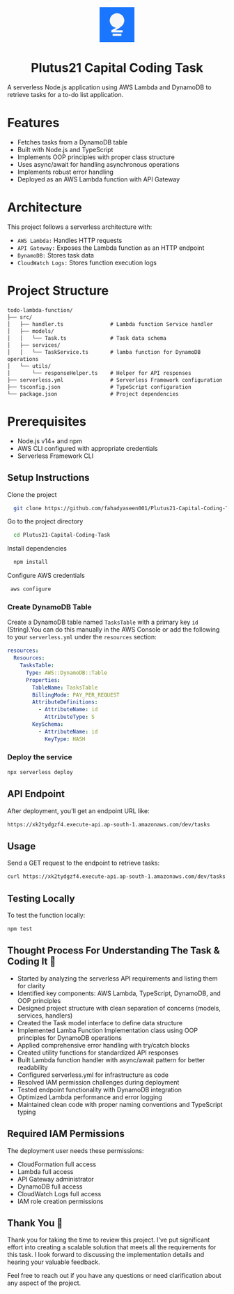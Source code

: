 
<div align="center"> <img src="plutus21.jpg" alt="Plutus21 Capital  Logo" width="80" height="80"> <h1>Plutus21 Capital Coding Task
</h1> </div>


A serverless Node.js application using AWS Lambda and DynamoDB to retrieve tasks for a to-do list application.

# Features

- Fetches tasks from a DynamoDB table
- Built with Node.js and TypeScript
- Implements OOP principles with proper class structure
- Uses async/await for handling asynchronous operations
- Implements robust error handling
- Deployed as an AWS Lambda function with API Gateway

# Architecture
This project follows a serverless architecture with:

- `AWS Lambda:` Handles HTTP requests
- `API Gateway:` Exposes the Lambda function as an HTTP endpoint
- `DynamoDB:` Stores task data
- `CloudWatch Logs:` Stores function execution logs

# Project Structure

```
todo-lambda-function/
├── src/
│   ├── handler.ts               # Lambda function Service handler
│   ├── models/
│   │   └── Task.ts              # Task data schema
│   ├── services/
│   │   └── TaskService.ts       # lamba function for DynamoDB operations
│   └── utils/
│       └── responseHelper.ts    # Helper for API responses
├── serverless.yml               # Serverless Framework configuration
├── tsconfig.json                # TypeScript configuration
└── package.json                 # Project dependencies

``` 
# Prerequisites

- Node.js v14+ and npm
- AWS CLI configured with appropriate credentials
- Serverless Framework CLI


## Setup Instructions

Clone the project

```bash
  git clone https://github.com/fahadyaseen001/Plutus21-Capital-Coding-Task.git
```

Go to the project directory

```bash
  cd Plutus21-Capital-Coding-Task
```

Install dependencies

```bash
  npm install
```

Configure AWS credentials

```bash
 aws configure
```
### Create DynamoDB Table

Create a DynamoDB table named `TasksTable` with a primary key `id` (String).You can do this manually in the AWS Console or add the following to your `serverless.yml` under the `resources` section:

```yml
resources:
  Resources:
    TasksTable:
      Type: AWS::DynamoDB::Table
      Properties:
        TableName: TasksTable
        BillingMode: PAY_PER_REQUEST
        AttributeDefinitions:
          - AttributeName: id
            AttributeType: S
        KeySchema:
          - AttributeName: id
            KeyType: HASH
```

### Deploy the service

```bash
npx serverless deploy
```
## API Endpoint
After deployment, you'll get an endpoint URL like:
```bash
https://xk2tydgzf4.execute-api.ap-south-1.amazonaws.com/dev/tasks
```
## Usage
Send a GET request to the endpoint to retrieve tasks:
```bash
curl https://xk2tydgzf4.execute-api.ap-south-1.amazonaws.com/dev/tasks
```
## Testing Locally

To test the function locally:
```bash
npm test
```

## Thought Process For Understanding The Task & Coding It 💭

- Started by analyzing the serverless API requirements and listing them for clarity
- Identified key components: AWS Lambda, TypeScript, DynamoDB, and OOP principles
- Designed project structure with clean separation of concerns (models, services, handlers)
- Created the Task model interface to define data structure
- Implemented Lamba Function Implementation class using OOP principles for DynamoDB operations
- Applied comprehensive error handling with try/catch blocks
- Created utility functions for standardized API responses
- Built Lambda function handler with async/await pattern for better readability
- Configured serverless.yml for infrastructure as code
- Resolved IAM permission challenges during deployment
- Tested endpoint functionality with DynamoDB integration
- Optimized Lambda performance and error logging
- Maintained clean code with proper naming conventions and TypeScript typing


## Required IAM Permissions
The deployment user needs these permissions:

- CloudFormation full access
- Lambda full access
- API Gateway administrator
- DynamoDB full access
- CloudWatch Logs full access
- IAM role creation permissions

## Thank You 💌
Thank you for taking the time to review this project. I've put significant effort into creating a scalable solution that meets all the requirements for this task. I look forward to discussing the implementation details and hearing your valuable feedback.

Feel free to reach out if you have any questions or need clarification about any aspect of the project.